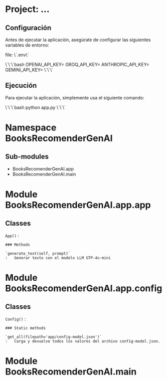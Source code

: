 
Project: ...
=================

## Configuración

Antes de ejecutar la aplicación, asegúrate de configurar las siguientes variables de entorno:

file: \\\`.env\\\`

\\\`\\\`\\\`bash
    OPENAI_API_KEY=
    GROQ_API_KEY=
    ANTHROPIC_API_KEY=
    GEMINI_API_KEY=
\\\`\\\`\\\`

## Ejecución

Para ejecutar la aplicación, simplemente usa el siguiente comando:

\\\`\\\`\\\`bash
python app.py
\\\`\\\`\\\`

Namespace BooksRecomenderGenAI
==============================

Sub-modules
-----------
* BooksRecomenderGenAI.app
* BooksRecomenderGenAI.main


Module BooksRecomenderGenAI.app.app
===================================

Classes
-------

`App()`
:

    ### Methods

    `generate_text(self, prompt)`
    :   Generar texto con el modelo LLM GTP-4o-mini


Module BooksRecomenderGenAI.app.config
======================================

Classes
-------

`Config()`
:

    ### Static methods

    `get_all(filepath='app/config-model.json')`
    :   Carga y devuelve todos los valores del archivo config-model.json.


Module BooksRecomenderGenAI.main
================================
